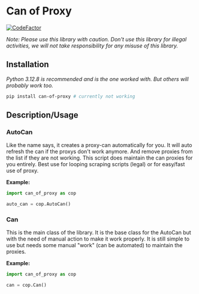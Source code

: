 # Can of Proxy

[![CodeFactor](https://www.codefactor.io/repository/github/paul-hartwich/can_of_proxy/badge)](https://www.codefactor.io/repository/github/paul-hartwich/can_of_proxy)

*Note: Please use this library with caution.
Don't use this library for illegal activities, we
will not take responsibility for any misuse of this library.*

## Installation

*Python 3.12.8 is recommended and is the one worked with. But others will probably work too.*

```bash
pip install can-of-proxy # currently not working
```

## Description/Usage

### AutoCan

Like the name says, it creates a proxy-can automatically for you.
It will auto refresh the can if the proxys don't work
anymore.
And remove proxies from the list if they are not working.
This script does maintain the can proxies for you entirely.
Best use for looping scraping scripts (legal) or for easy/fast use of proxy.

**Example:**

```python
import can_of_proxy as cop

auto_can = cop.AutoCan()
```

### Can

This is the main class of the library.
It is the base class for the AutoCan but with the need of manual action to make
it work properly.
It is still simple to use but needs some manual "work" (can be automated) to maintain the proxies.

**Example:**

```python
import can_of_proxy as cop

can = cop.Can()
```